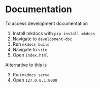# Documentation

To access development documentation
1. Install mkdocs with `pip install mkdocs`
2. Navigate to `development-doc`
3. Run `mkdocs build`
4. Navigate to `site`
5. Open `index.html`

Alternative to this is

3. Run `mkdocs serve`
4. Open `127.0.0.1:8000`
